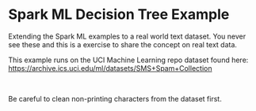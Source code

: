 # Spark ML Decision Tree Example
Extending the Spark ML examples to a real world text dataset. You never see these and this is a exercise to share the concept on real text data.


This example runs on the UCI Machine Learning repo dataset found here: <br>
https://archive.ics.uci.edu/ml/datasets/SMS+Spam+Collection

<br>

Be careful to clean non-printing characters from the dataset first. <br>

